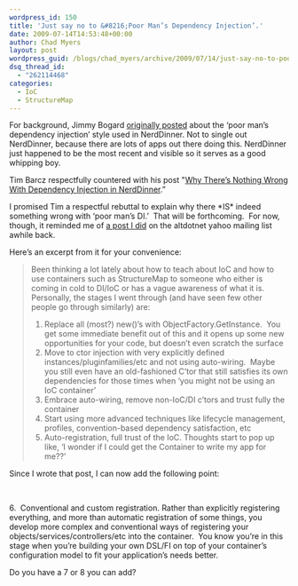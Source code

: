 ```yaml
---
wordpress_id: 150
title: 'Just say no to &#8216;Poor Man’s Dependency Injection’.'
date: 2009-07-14T14:53:48+00:00
author: Chad Myers
layout: post
wordpress_guid: /blogs/chad_myers/archive/2009/07/14/just-say-no-to-poor-man-s-dependency-injection.aspx
dsq_thread_id:
  - "262114468"
categories:
  - IoC
  - StructureMap
---
```

For background, Jimmy Bogard [originally posted](http://www.lostechies.com/blogs/jimmy_bogard/archive/2009/07/03/how-not-to-do-dependency-injection-in-nerddinner.aspx) about the ‘poor man’s dependency injection’ style used in NerdDinner. Not to single out NerdDinner, because there are lots of apps out there doing this. NerdDinner just happened to be the most recent and visible so it serves as a good whipping boy.

Tim Barcz respectfully countered with his post "[Why There’s Nothing Wrong With Dependency Injection in NerdDinner](http://devlicio.us/blogs/tim_barcz/archive/2009/07/12/why-there-s-nothing-wrong-with-dependency-injection-in-nerddinner.aspx).”

I promised Tim a respectful rebuttal to explain why there \*IS\* indeed something wrong with ‘poor man’s DI.’&#160; That will be forthcoming.&#160; For now, though, it reminded me of [a post I did](http://tech.groups.yahoo.com/group/altdotnet/message/10434) on the altdotnet yahoo mailing list awhile back.

Here’s an excerpt from it for your convenience:

> Been thinking a lot lately about how to teach about IoC and how to use containers such as StructureMap to someone who either is coming in cold to DI/IoC or has a vague awareness of what it is.   
> Personally, the stages I went through (and have seen few other people go through similarly) are:
> 
>   1. Replace all (most?) new()&#8217;s with ObjectFactory.GetInstance<T>.&#160; You get some immediate benefit out of this and it opens up some new opportunities for your code, but doesn&#8217;t even scratch the surface 
>   2. Move to ctor injection with very explicitly defined instances/pluginfamilies/etc and not using auto-wiring.&#160; Maybe you still even have an old-fashioned C&#8217;tor that still satisfies its own dependencies for those times when &#8216;you might not be using an IoC container&#8217; 
>   3. Embrace auto-wiring, remove non-IoC/DI c&#8217;tors and trust fully the container 
>   4. Start using more advanced techniques like lifecycle management, profiles, convention-based dependency satisfaction, etc 
>   5. Auto-registration, full trust of the IoC. Thoughts start to pop up like, &#8216;I wonder if I could get the Container to write my app for me??&#8217; 

Since I wrote that post, I can now add the following point:

&#160;

6.&#160; Conventional and custom registration. Rather than explicitly registering everything, and more than automatic registration of some things, you develop more complex and conventional ways of registering your objects/services/controllers/etc into the container.&#160; You know you’re in this stage when you’re building your own DSL/FI on top of your container’s configuration model to fit your application’s needs better.

Do you have a 7 or 8 you can add?